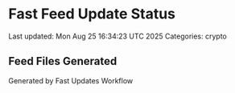# Fast Feed Update Status
Last updated: Mon Aug 25 16:34:23 UTC 2025
Categories: crypto

## Feed Files Generated

Generated by Fast Updates Workflow
